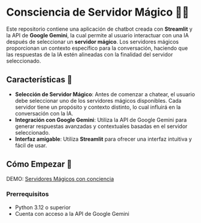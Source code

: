 # Consciencia de Servidor Mágico 🤖✨

Este repositorio contiene una aplicación de chatbot creada con **Streamlit** y la API de **Google Gemini**, la cual permite al usuario interactuar con una IA después de seleccionar un **servidor mágico**. Los servidores mágicos proporcionan un contexto específico para la conversación, haciendo que las respuestas de la IA estén alineadas con la finalidad del servidor seleccionado.

## Características 🔮

- **Selección de Servidor Mágico**: Antes de comenzar a chatear, el usuario debe seleccionar uno de los servidores mágicos disponibles. Cada servidor tiene un propósito y contexto distinto, lo cual influirá en la conversación con la IA.
- **Integración con Google Gemini**: Utiliza la API de Google Gemini para generar respuestas avanzadas y contextuales basadas en el servidor seleccionado.
- **Interfaz amigable**: Utiliza **Streamlit** para ofrecer una interfaz intuitiva y fácil de usar.


## Cómo Empezar 🚀

DEMO: [Servidores Mágicos con conciencia](https://huggingface.co/spaces/cha0smagick/Servidores_magicos_conscientes)

### Prerrequisitos

- Python 3.12 o superior
- Cuenta con acceso a la API de Google Gemini

